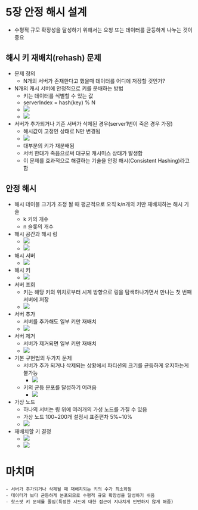 # 5장 안정 해시 설계
* 수평적 규모 확장성을 달성하기 위해서는 요청 또는 데이터를 균등하게 나누는 것이 중요
## 해시 키 재배치(rehash) 문제
* 문제 정의
    - N개의 서버가 존재한다고 했을때 데이터를 어디에 저장할 것인가?
* N개의 캐시 서버에 안정적으로 키를 분배하는 방법
    - 키는 데이터를 식별할 수 있는 값
    - serverIndex = hash(key) % N
    - ![](images/05/t5-1.png)
    - ![](images/05/5-1.png)
* 서버가 추가되거나 기존 서버가 삭제된 경우(server1번이 죽은 경우 가정)
    - 해시값이 고정인 상태로 N만 변경됨
    - ![](images/05/5-2.png)
    - 대부분의 키가 재분배됨
    - 서버 한대가 죽음으로써 대규모 캐시미스 상태가 발생함
    - 이 문제를 효과적으로 해결하는 기술을 안정 해시(Consistent Hashing)라고 함
## 안정 해시
* 해시 테이블 크기가 조정 될 때 평균적으로 오직 k/n개의 키만 재배치하는 해시 기술
    - k 키의 개수
    - n 슬롯의 개수
* 해시 공간과 해시 링
    - ![](images/05/5-3.png)
    - ![](images/05/5-4.png)
* 해시 서버
    - ![](images/05/5-5.png)
* 해시 키
    - ![](images/05/5-6.png)
* 서버 조회
    - 키는 해당 키의 위치로부터 시계 방향으로 링을 탐색하나가면서 만나는 첫 번째 서버에 저장
    - ![](images/05/5-7.png)
* 서버 추가
    - 서버를 추가해도 일부 키만 재배치
    - ![](images/05/5-8.png)
* 서버 제거
    - 서버가 제거되면 일부 키만 재배치
    - ![](images/05/5-9.png)
* 기본 구현법의 두가지 문제
    - 서버가 추가 되거나 삭제되는 상황에서 파티션의 크기를 균등하게 유지하는게 불가능
        - ![](images/05/5-10.png)
    - 키의 균등 분포를 달성하기 어려움
        - ![](images/05/5-11.png)
* 가상 노드
    - 하나의 서버는 링 위에 여러개의 가성 노드를 가질 수 있음
    - 가상 노드 100~200개 설정시
        표준편차 5%~10%
    - ![](images/05/5-12.png)
* 재배치할 키 결정
    - ![](images/05/5-14.png)
    - ![](images/05/5-15.png)
# 마치며
    - 서버가 추가되거나 삭제될 때 재배치되는 키의 수가 최소화됨
    - 데이터가 보다 균등하게 분포되므로 수평적 규모 확장성을 달성하기 쉬움
    - 핫스팟 키 문제를 줄임(특정한 샤드에 대한 접근이 지나치게 빈번하지 않게 해줌)